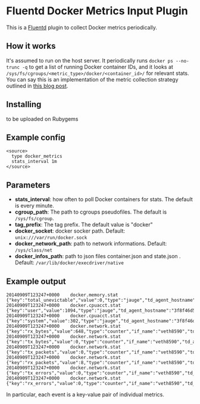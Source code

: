 # Fluentd Docker Metrics Input Plugin

This is a [Fluentd](http://www.fluentd.org) plugin to collect Docker metrics periodically.

## How it works

It's assumed to run on the host server. It periodically runs `docker ps --no-trunc -q`
to get a list of running Docker container IDs, and it looks at `/sys/fs/cgroups/<metric_type>/docker/<container_id>/`
for relevant stats. You can say this is an implementation of the metric collection strategy outlined in [this blog post](http://blog.docker.com/2013/10/gathering-lxc-docker-containers-metrics/).

## Installing

to be uploaded on Rubygems

## Example config

```
<source>
  type docker_metrics
  stats_interval 1m
</source>
```

## Parameters

* **stats_interval**: how often to poll Docker containers for stats. The default is every minute.
* **cgroup_path**: The path to cgroups pseudofiles. The default is `/sys/fs/cgroup`.
* **tag_prefix**: The tag prefix. The default value is "docker"
* **docker_socket**: docker socker path. Default: `unix:///var/run/docker.sock`
* **docker_network_path**: path to network informations. Default: `/sys/class/net`
* **docker_infos_path**: path to json files container.json and state.json . Default: `/var/lib/docker/execdriver/native`
## Example output

```
20140909T123247+0000    docker.memory.stat      {"key":"total_unevictable","value":0,"type":"jauge","td_agent_hostname":"3f8f46d50a24","source":"3f8f46d50a24be540f0b7d8c725a037a0f56d9e89b89ad54f70a1cd400142cb0"}
20140909T123247+0000    docker.cpuacct.stat     {"key":"user","value":1094,"type":"jauge","td_agent_hostname":"3f8f46d50a24","source":"3f8f46d50a24be540f0b7d8c725a037a0f56d9e89b89ad54f70a1cd400142cb0"}
20140909T123247+0000    docker.cpuacct.stat     {"key":"system","value":302,"type":"jauge","td_agent_hostname":"3f8f46d50a24","source":"3f8f46d50a24be540f0b7d8c725a037a0f56d9e89b89ad54f70a1cd400142cb0"}
20140909T123247+0000    docker.network.stat     {"key":"rx_bytes","value":648,"type":"counter","if_name":"veth8590","td_agent_hostname":"3f8f46d50a24","source":"3f8f46d50a24be540f0b7d8c725a037a0f56d9e89b89ad54f70a1cd400142cb0"}
20140909T123247+0000    docker.network.stat     {"key":"tx_bytes","value":0,"type":"counter","if_name":"veth8590","td_agent_hostname":"3f8f46d50a24","source":"3f8f46d50a24be540f0b7d8c725a037a0f56d9e89b89ad54f70a1cd400142cb0"}
20140909T123247+0000    docker.network.stat     {"key":"tx_packets","value":0,"type":"counter","if_name":"veth8590","td_agent_hostname":"3f8f46d50a24","source":"3f8f46d50a24be540f0b7d8c725a037a0f56d9e89b89ad54f70a1cd400142cb0"}
20140909T123247+0000    docker.network.stat     {"key":"rx_packets","value":8,"type":"counter","if_name":"veth8590","td_agent_hostname":"3f8f46d50a24","source":"3f8f46d50a24be540f0b7d8c725a037a0f56d9e89b89ad54f70a1cd400142cb0"}
20140909T123247+0000    docker.network.stat     {"key":"tx_errors","value":0,"type":"counter","if_name":"veth8590","td_agent_hostname":"3f8f46d50a24","source":"3f8f46d50a24be540f0b7d8c725a037a0f56d9e89b89ad54f70a1cd400142cb0"}
20140909T123247+0000    docker.network.stat     {"key":"rx_errors","value":0,"type":"counter","if_name":"veth8590","td_agent_hostname":"3f8f46d50a24","source":"3f8f46d50a24be540f0b7d8c725a037a0f56d9e89b89ad54f70a1cd400142cb0"}
```

In particular, each event is a key-value pair of individual metrics.

